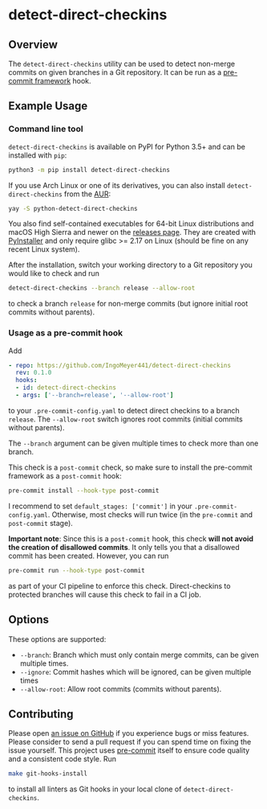 # detect-direct-checkins

## Overview

The `detect-direct-checkins` utility can be used to detect non-merge commits on given branches in a Git repository. It
can be run as a [pre-commit framework](https://pre-commit.com/) hook.

## Example Usage

### Command line tool

`detect-direct-checkins` is available on PyPI for Python 3.5+ and can be installed with `pip`:

```bash
python3 -m pip install detect-direct-checkins
```

If you use Arch Linux or one of its derivatives, you can also install `detect-direct-checkins` from the
[AUR](https://aur.archlinux.org/packages/python-detect-direct-checkins/):

```bash
yay -S python-detect-direct-checkins
```

You also find self-contained executables for 64-bit Linux distributions and macOS High Sierra and newer on the
[releases page](https://github.com/IngoMeyer441/detect-direct-checkins/releases/latest). They are created with
[PyInstaller](http://www.pyinstaller.org) and only require glibc >= 2.17 on Linux (should be fine on any recent
Linux system).

After the installation, switch your working directory to a Git repository you would like to check and run

```bash
detect-direct-checkins --branch release --allow-root
```

to check a branch ``release`` for non-merge commits (but ignore initial root commits without parents).

### Usage as a pre-commit hook

Add

```yaml
- repo: https://github.com/IngoMeyer441/detect-direct-checkins
  rev: 0.1.0
  hooks:
  - id: detect-direct-checkins
  - args: ['--branch=release', '--allow-root']
```

to your `.pre-commit-config.yaml` to detect direct checkins to a branch `release`. The `--allow-root` switch ignores
root commits (initial commits without parents).

The `--branch` argument can be given multiple times to check more than one branch.

This check is a `post-commit` check, so make sure to install the pre-commit framework as a `post-commit` hook:

```bash
pre-commit install --hook-type post-commit
```

I recommend to set `default_stages: ['commit']` in your `.pre-commit-config.yaml`. Otherwise, most checks will run
twice (in the `pre-commit` and `post-commit` stage).

**Important note**: Since this is a `post-commit` hook, this check **will not avoid the creation of disallowed
commits**. It only tells you that a disallowed commit has been created. However, you can run

```bash
pre-commit run --hook-type post-commit
```

as part of your CI pipeline to enforce this check. Direct-checkins to protected branches will cause this check to fail
in a CI job.

## Options

These options are supported:

- `--branch`: Branch which must only contain merge commits, can be given multiple times.
- `--ignore`: Commit hashes which will be ignored, can be given multiple times
- `--allow-root`: Allow root commits (commits without parents).

## Contributing

Please open [an issue on GitHub](https://github.com/IngoMeyer441/detect-direct-checkins/issues/new) if you
experience bugs or miss features. Please consider to send a pull request if you can spend time on fixing the issue
yourself. This project uses [pre-commit](https://pre-commit.com) itself to ensure code quality and a consistent code
style. Run

```bash
make git-hooks-install
```

to install all linters as Git hooks in your local clone of `detect-direct-checkins`.
